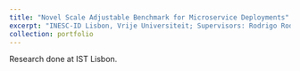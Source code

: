 ```yaml
---
title: "Novel Scale Adjustable Benchmark for Microservice Deployments"
excerpt: "INESC-ID Lisbon, Vrije Universiteit; Supervisors: Rodrigo Rodrigues, Alexandru Iosup"
collection: portfolio
---
```


Research done at IST Lisbon.
